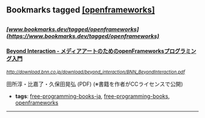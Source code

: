 ## Bookmarks tagged [[openframeworks]](https://www.bookmarks.dev/search?q=[openframeworks])

_<sup><sup>[www.bookmarks.dev/tagged/openframeworks](https://www.bookmarks.dev/tagged/openframeworks)</sup></sup>_
---
#### [Beyond Interaction - メディアアートのためのopenFrameworksプログラミング入門](http://download.bnn.co.jp/download/beyond_interaction/BNN_BeyondInteraction.pdf)
_<sup>http://download.bnn.co.jp/download/beyond_interaction/BNN_BeyondInteraction.pdf</sup>_

田所淳・比嘉了・久保田晃弘 (PDF) (※書籍を作者がCCライセンスで公開)
* **tags**: [free-programming-books-ja](../tagged/free-programming-books-ja.md), [free-programming-books](../tagged/free-programming-books.md), [openframeworks](../tagged/openframeworks.md)
---
